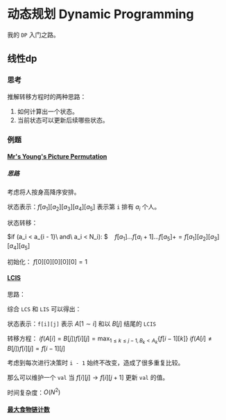 # 动态规划 Dynamic Programming

我的 `DP` 入门之路。

## 线性dp

### 思考

推解转移方程时的两种思路：

1. 如何计算出一个状态。
2. 当前状态可以更新后续哪些状态。

### 例题

#### [Mr's Young's Picture Permutation](https://www.acwing.com/problem/content/273/)

##### 思路

考虑将人按身高降序安排。

状态表示：$f[a_1][a_2][a_3][a_4][a_5]$ 表示第 `i` 排有 $a_i$ 个人。

状态转移：

$if (a_i < a_{i - 1}\ and\ a_i < N_i): $
$\ \ \ f[a_1]\dots f[a_i + 1]\dots f[a_5]+=f[a_1][a_2][a_3][a_4][a_5]$

初始化：
$f[0][0][0][0][0] = 1$

#### [LCIS](https://www.acwing.com/problem/content/274/)

思路：

综合 `LCS` 和 `LIS` 可以得出：

状态表示：`f[i][j]` 表示 $A[1 \sim i]$ 和以 $B[j]$ 结尾的 `LCIS`

转移方程：
$if (A[i] = B[j]) f[i][j] = \max_{1\le k\le j - 1,B_k < A_k}{\{f[i - 1][k]\}}$
$if (A[i] \neq B[j]) f[i][j] = f[i - 1][j]$

考虑到每次进行决策时 `i - 1` 始终不改变，造成了很多重复比较。

那么可以维护一个 `val` 当 $f[i][j] \to f[i][j + 1]$ 更新 `val` 的值。

时间复杂度：$O(N^2)$

#### [最大食物链计数](https://www.luogu.com.cn/problem/P4017)
